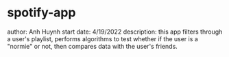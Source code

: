 # spotify-app

author: Anh Huynh
start date: 4/19/2022
description:
this app filters through a user's playlist, performs algorithms to test whether if the user is a "normie" or not, then compares data with the user's friends.